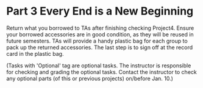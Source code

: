 # Part 3 Every End is a New Beginning

Return what you borrowed to TAs after finishing checking Project4. Ensure your borrowed accessories are in good condition, as they will be reused in future semesters. TAs will provide a handy plastic bag for each group to pack up the returned accessories. The last step is to sign off at the record card in the plastic bag.

(Tasks with 'Optional' tag are optional tasks. The instructor is responsible for checking and grading the optional tasks. Contact the instructor to check any optional parts (of this or previous projects) on/before Jan. 10.)

